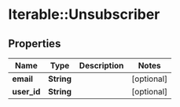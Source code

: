 # Iterable::Unsubscriber

## Properties
Name | Type | Description | Notes
------------ | ------------- | ------------- | -------------
**email** | **String** |  | [optional] 
**user_id** | **String** |  | [optional] 

